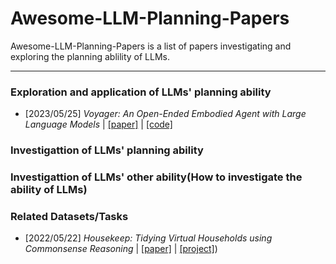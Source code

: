 # Awesome-LLM-Planning-Papers

Awesome-LLM-Planning-Papers is a list of papers investigating and exploring the planning ablility of LLMs.

---

### Exploration and application of LLMs' planning ability

- [2023/05/25] *Voyager: An Open-Ended Embodied Agent with Large Language Models* | [[paper]](https://arxiv.org/abs/2305.16291) | [[code]](https://github.com/MineDojo/Voyager)

### Investigattion of  LLMs' planning ability

### Investigattion of  LLMs' other ability(How to investigate the ability of LLMs)

### Related Datasets/Tasks

- [2022/05/22] *Housekeep: Tidying Virtual Households using Commonsense Reasoning* | [[paper]](https://arxiv.org/abs/2205.10712) | [[project]](https://yashkant.github.io/housekeep/))

